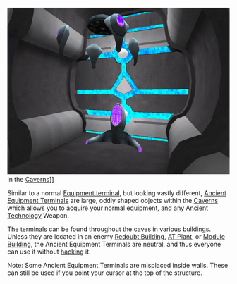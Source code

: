 ![](../images/AncientEquipmentTerminal.jpg "fig:AncientEquipmentTerminal.jpg")
in the [Caverns](../locations/Caverns.md)\]\]

Similar to a normal [Equipment terminal](Equipment_Terminal.md), but looking
vastly different, [Ancient Equipment Terminals](Ancient_Equipment_Terminal.md)
are large, oddly shaped objects within the [Caverns](Core_Combat.md) which
allows you to acquire your normal equipment, and any
[Ancient Technology](../terminology/Ancient_Technology.md) Weapon.

The terminals can be found throughout the caves in various buildings. Unless
they are located in an enemy
[Redoubt Building](../locations/Redoubt_Building.md),
[AT Plant](../locations/AT_Plant.md), or
[Module Building](../locations/Module_Building.md), the Ancient Equipment
Terminals are neutral, and thus everyone can use it without
[hacking](../terminology/Hack.md) it.

Note: Some Ancient Equipment Terminals are misplaced inside walls. These can
still be used if you point your cursor at the top of the structure.

<!--[Category:Game Items](../Category:Game_Items.md)-->
